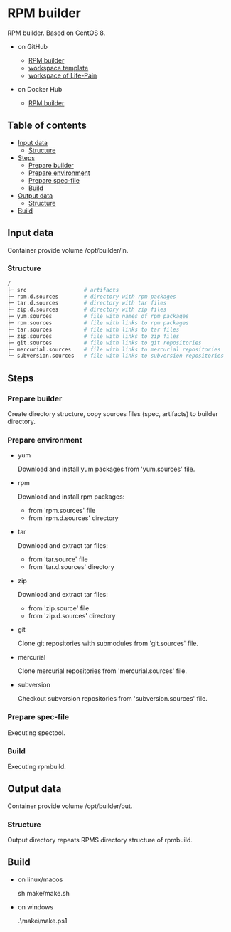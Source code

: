# RPM builder

RPM builder. Based on CentOS 8.

* on GitHub
  * [RPM builder](https://github.com/life-pain/rpm-builder)
  * [workspace template](https://github.com/life-pain/rpm-builder-workspace-template)
  * [workspace of Life-Pain](https://github.com/life-pain/rpm-builder-workspace)

* on Docker Hub

  * [RPM builder](https://hub.docker.com/r/lifepainspace/rpm-builder)

## Table of contents

- [Input data](#input_data)
    - [Structure](#input_data_structure)
- [Steps](#steps)
    - [Prepare builder](#steps_prepare_builder)
    - [Prepare environment](#steps_prepare_environment)
    - [Prepare spec-file](#steps_prepare_spec)
    - [Build](#steps_build)
- [Output data](#output_data)
    - [Structure](#output_data_structure)
- [Build](#build)

## Input data <a name="input_data"></a>

Container provide volume /opt/builder/in.

### Structure <a name="input_data_structure"></a>

```bash
/
├─ src                  # artifacts
├─ rpm.d.sources        # directory with rpm packages
├─ tar.d.sources        # directory with tar files
├─ zip.d.sources        # directory with zip files
├─ yum.sources          # file with names of rpm packages
├─ rpm.sources          # file with links to rpm packages
├─ tar.sources          # file with links to tar files
├─ zip.sources          # file with links to zip files
├─ git.sources          # file with links to git repositories
├─ mercurial.sources    # file with links to mercurial repositories
└─ subversion.sources   # file with links to subversion repositories
```

## Steps <a name="steps"></a>

### Prepare builder <a name="steps_prepare_builder"></a>

Create directory structure, copy sources files (spec, artifacts) to builder directory.

### Prepare environment <a name="steps_prepare_environment"></a>

* yum

  Download and install yum packages from 'yum.sources' file.

* rpm

  Download and install rpm packages:
  * from 'rpm.sources' file
  * from 'rpm.d.sources' directory

* tar

  Download and extract tar files:
  * from 'tar.source' file
  * from 'tar.d.sources' directory

* zip

  Download and extract tar files:
  * from 'zip.source' file
  * from 'zip.d.sources' directory

* git

  Clone git repositories with submodules from 'git.sources' file.

* mercurial

  Clone mercurial repositories from 'mercurial.sources' file.

* subversion

  Checkout subversion repositories from 'subversion.sources' file.

### Prepare spec-file <a name="steps_prepare_spec"></a>

Executing spectool.

### Build <a name="steps_build"></a>

Executing rpmbuild.

## Output data <a name="output_data"></a>

Container provide volume /opt/builder/out.

### Structure <a name="output_data_structure"></a>

Output directory repeats RPMS directory structure of rpmbuild.

## Build <a name="build"></a>

* on linux/macos

  sh make/make.sh

* on windows

  .\make\make.ps1
